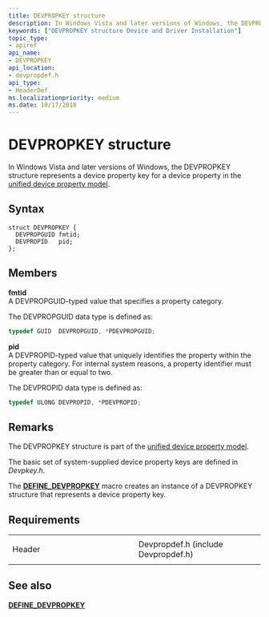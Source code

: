 ```yaml
---
title: DEVPROPKEY structure
description: In Windows Vista and later versions of Windows, the DEVPROPKEY structure represents a device property key for a device property in the unified device property model.
keywords: ["DEVPROPKEY structure Device and Driver Installation"]
topic_type:
- apiref
api_name:
- DEVPROPKEY
api_location:
- devpropdef.h
api_type:
- HeaderDef
ms.localizationpriority: medium
ms.date: 10/17/2018
---
```


# DEVPROPKEY structure


In Windows Vista and later versions of Windows, the DEVPROPKEY structure represents a device property key for a device property in the [unified device property model](./unified-device-property-model--windows-vista-and-later-.md).

## Syntax

```ManagedCPlusPlus
struct DEVPROPKEY {
  DEVPROPGUID fmtid;
  DEVPROPID   pid;
};
```

## Members

**fmtid**  
A DEVPROPGUID-typed value that specifies a property category.

The DEVPROPGUID data type is defined as:

```cpp
typedef GUID  DEVPROPGUID, *PDEVPROPGUID;
```

**pid**  
A DEVPROPID-typed value that uniquely identifies the property within the property category. For internal system reasons, a property identifier must be greater than or equal to two.

The DEVPROPID data type is defined as:

```cpp
typedef ULONG DEVPROPID, *PDEVPROPID;
```

## Remarks

The DEVPROPKEY structure is part of the [unified device property model](./unified-device-property-model--windows-vista-and-later-.md).

The basic set of system-supplied device property keys are defined in *Devpkey.h*.

The [**DEFINE\_DEVPROPKEY**](./define-devpropkey.md) macro creates an instance of a DEVPROPKEY structure that represents a device property key.

## Requirements

<table>
<colgroup>
<col width="50%" />
<col width="50%" />
</colgroup>
<tbody>
<tr class="odd">
<td align="left"><p>Header</p></td>
<td align="left">Devpropdef.h (include Devpropdef.h)</td>
</tr>
</tbody>
</table>

## See also


[**DEFINE\_DEVPROPKEY**](./define-devpropkey.md)

 

